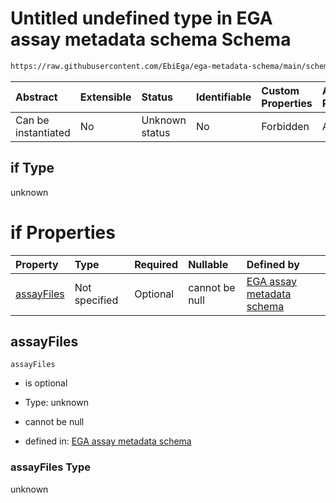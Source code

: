 # Untitled undefined type in EGA assay metadata schema Schema

```txt
https://raw.githubusercontent.com/EbiEga/ega-metadata-schema/main/schemas/EGA.assay.json#/allOf/0/if
```



| Abstract            | Extensible | Status         | Identifiable | Custom Properties | Additional Properties | Access Restrictions | Defined In                                                                 |
| :------------------ | :--------- | :------------- | :----------- | :---------------- | :-------------------- | :------------------ | :------------------------------------------------------------------------- |
| Can be instantiated | No         | Unknown status | No           | Forbidden         | Allowed               | none                | [EGA.assay.json\*](../../../schemas/EGA.assay.json "open original schema") |

## if Type

unknown

# if Properties

| Property                  | Type          | Required | Nullable       | Defined by                                                                                                                                                                                                                                                                    |
| :------------------------ | :------------ | :------- | :------------- | :---------------------------------------------------------------------------------------------------------------------------------------------------------------------------------------------------------------------------------------------------------------------------- |
| [assayFiles](#assayfiles) | Not specified | Optional | cannot be null | [EGA assay metadata schema](ega-3-allof-if-the-files-are-aligned-reads-the-reference-alignment-details-are-expected-if-properties-assayfiles.md "https://raw.githubusercontent.com/EbiEga/ega-metadata-schema/main/schemas/EGA.assay.json#/allOf/0/if/properties/assayFiles") |

## assayFiles



`assayFiles`

*   is optional

*   Type: unknown

*   cannot be null

*   defined in: [EGA assay metadata schema](ega-3-allof-if-the-files-are-aligned-reads-the-reference-alignment-details-are-expected-if-properties-assayfiles.md "https://raw.githubusercontent.com/EbiEga/ega-metadata-schema/main/schemas/EGA.assay.json#/allOf/0/if/properties/assayFiles")

### assayFiles Type

unknown
